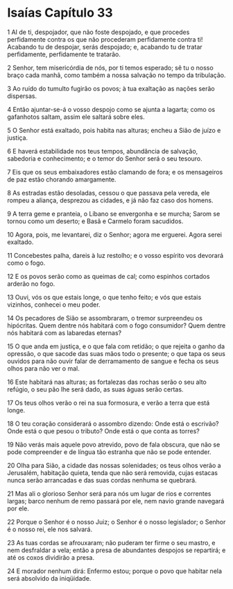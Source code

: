 # Isaías Capítulo 33

1	AI de ti, despojador, que não foste despojado, e que procedes perfidamente contra os que não procederam perfidamente contra ti! Acabando tu de despojar, serás despojado; e, acabando tu de tratar perfidamente, perfidamente te tratarão.

2	Senhor, tem misericórdia de nós, por ti temos esperado; sê tu o nosso braço cada manhã, como também a nossa salvação no tempo da tribulação.

3	Ao ruído do tumulto fugirão os povos; à tua exaltação as nações serão dispersas.

4	Então ajuntar-se-á o vosso despojo como se ajunta a lagarta; como os gafanhotos saltam, assim ele saltará sobre eles.

5	O Senhor está exaltado, pois habita nas alturas; encheu a Sião de juízo e justiça.

6	E haverá estabilidade nos teus tempos, abundância de salvação, sabedoria e conhecimento; e o temor do Senhor será o seu tesouro.

7	Eis que os seus embaixadores estão clamando de fora; e os mensageiros de paz estão chorando amargamente.

8	As estradas estão desoladas, cessou o que passava pela vereda, ele rompeu a aliança, desprezou as cidades, e já não faz caso dos homens.

9	A terra geme e pranteia, o Líbano se envergonha e se murcha; Sarom se tornou como um deserto; e Basã e Carmelo foram sacudidos.

10	Agora, pois, me levantarei, diz o Senhor; agora me erguerei. Agora serei exaltado.

11	Concebestes palha, dareis à luz restolho; e o vosso espírito vos devorará como o fogo.

12	E os povos serão como as queimas de cal; como espinhos cortados arderão no fogo.

13	Ouvi, vós os que estais longe, o que tenho feito; e vós que estais vizinhos, conhecei o meu poder.

14	Os pecadores de Sião se assombraram, o tremor surpreendeu os hipócritas. Quem dentre nós habitará com o fogo consumidor? Quem dentre nós habitará com as labaredas eternas?

15	O que anda em justiça, e o que fala com retidão; o que rejeita o ganho da opressão, o que sacode das suas mãos todo o presente; o que tapa os seus ouvidos para não ouvir falar de derramamento de sangue e fecha os seus olhos para não ver o mal.

16	Este habitará nas alturas; as fortalezas das rochas serão o seu alto refúgio, o seu pão lhe será dado, as suas águas serão certas.

17	Os teus olhos verão o rei na sua formosura, e verão a terra que está longe.

18	O teu coração considerará o assombro dizendo: Onde está o escrivão? Onde está o que pesou o tributo? Onde está o que conta as torres?

19	Não verás mais aquele povo atrevido, povo de fala obscura, que não se pode compreender e de língua tão estranha que não se pode entender.

20	Olha para Sião, a cidade das nossas solenidades; os teus olhos verão a Jerusalém, habitação quieta, tenda que não será removida, cujas estacas nunca serão arrancadas e das suas cordas nenhuma se quebrará.

21	Mas ali o glorioso Senhor será para nós um lugar de rios e correntes largas; barco nenhum de remo passará por ele, nem navio grande navegará por ele.

22	Porque o Senhor é o nosso Juiz; o Senhor é o nosso legislador; o Senhor é o nosso rei, ele nos salvará.

23	As tuas cordas se afrouxaram; não puderam ter firme o seu mastro, e nem desfraldar a vela; então a presa de abundantes despojos se repartirá; e até os coxos dividirão a presa.

24	E morador nenhum dirá: Enfermo estou; porque o povo que habitar nela será absolvido da iniqüidade.

